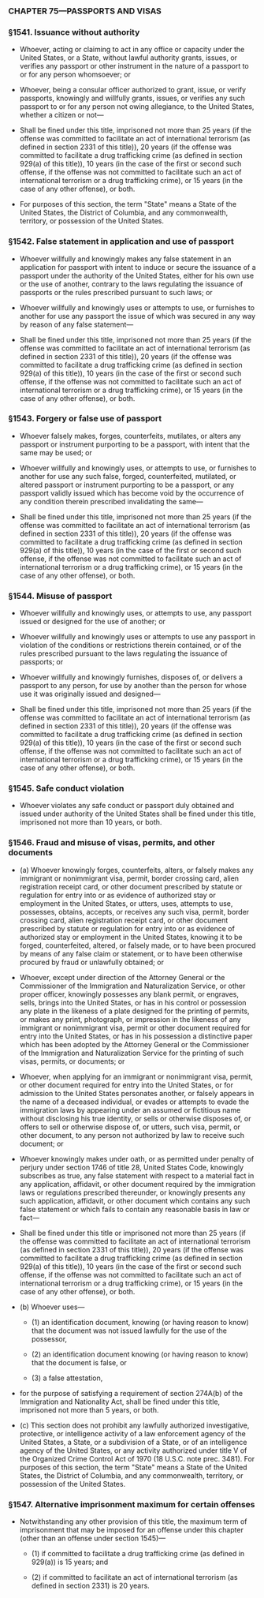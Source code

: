 ### **CHAPTER 75—PASSPORTS AND VISAS**

### §1541. Issuance without authority
* Whoever, acting or claiming to act in any office or capacity under the United States, or a State, without lawful authority grants, issues, or verifies any passport or other instrument in the nature of a passport to or for any person whomsoever; or

* Whoever, being a consular officer authorized to grant, issue, or verify passports, knowingly and willfully grants, issues, or verifies any such passport to or for any person not owing allegiance, to the United States, whether a citizen or not—

* Shall be fined under this title, imprisoned not more than 25 years (if the offense was committed to facilitate an act of international terrorism (as defined in section 2331 of this title)), 20 years (if the offense was committed to facilitate a drug trafficking crime (as defined in section 929(a) of this title)), 10 years (in the case of the first or second such offense, if the offense was not committed to facilitate such an act of international terrorism or a drug trafficking crime), or 15 years (in the case of any other offense), or both.

* For purposes of this section, the term "State" means a State of the United States, the District of Columbia, and any commonwealth, territory, or possession of the United States.

### §1542. False statement in application and use of passport
* Whoever willfully and knowingly makes any false statement in an application for passport with intent to induce or secure the issuance of a passport under the authority of the United States, either for his own use or the use of another, contrary to the laws regulating the issuance of passports or the rules prescribed pursuant to such laws; or

* Whoever willfully and knowingly uses or attempts to use, or furnishes to another for use any passport the issue of which was secured in any way by reason of any false statement—

* Shall be fined under this title, imprisoned not more than 25 years (if the offense was committed to facilitate an act of international terrorism (as defined in section 2331 of this title)), 20 years (if the offense was committed to facilitate a drug trafficking crime (as defined in section 929(a) of this title)), 10 years (in the case of the first or second such offense, if the offense was not committed to facilitate such an act of international terrorism or a drug trafficking crime), or 15 years (in the case of any other offense), or both.

### §1543. Forgery or false use of passport
* Whoever falsely makes, forges, counterfeits, mutilates, or alters any passport or instrument purporting to be a passport, with intent that the same may be used; or

* Whoever willfully and knowingly uses, or attempts to use, or furnishes to another for use any such false, forged, counterfeited, mutilated, or altered passport or instrument purporting to be a passport, or any passport validly issued which has become void by the occurrence of any condition therein prescribed invalidating the same—

* Shall be fined under this title, imprisoned not more than 25 years (if the offense was committed to facilitate an act of international terrorism (as defined in section 2331 of this title)), 20 years (if the offense was committed to facilitate a drug trafficking crime (as defined in section 929(a) of this title)), 10 years (in the case of the first or second such offense, if the offense was not committed to facilitate such an act of international terrorism or a drug trafficking crime), or 15 years (in the case of any other offense), or both.

### §1544. Misuse of passport
* Whoever willfully and knowingly uses, or attempts to use, any passport issued or designed for the use of another; or

* Whoever willfully and knowingly uses or attempts to use any passport in violation of the conditions or restrictions therein contained, or of the rules prescribed pursuant to the laws regulating the issuance of passports; or

* Whoever willfully and knowingly furnishes, disposes of, or delivers a passport to any person, for use by another than the person for whose use it was originally issued and designed—

* Shall be fined under this title, imprisoned not more than 25 years (if the offense was committed to facilitate an act of international terrorism (as defined in section 2331 of this title)), 20 years (if the offense was committed to facilitate a drug trafficking crime (as defined in section 929(a) of this title)), 10 years (in the case of the first or second such offense, if the offense was not committed to facilitate such an act of international terrorism or a drug trafficking crime), or 15 years (in the case of any other offense), or both.

### §1545. Safe conduct violation
* Whoever violates any safe conduct or passport duly obtained and issued under authority of the United States shall be fined under this title, imprisoned not more than 10 years, or both.

### §1546. Fraud and misuse of visas, permits, and other documents
* (a) Whoever knowingly forges, counterfeits, alters, or falsely makes any immigrant or nonimmigrant visa, permit, border crossing card, alien registration receipt card, or other document prescribed by statute or regulation for entry into or as evidence of authorized stay or employment in the United States, or utters, uses, attempts to use, possesses, obtains, accepts, or receives any such visa, permit, border crossing card, alien registration receipt card, or other document prescribed by statute or regulation for entry into or as evidence of authorized stay or employment in the United States, knowing it to be forged, counterfeited, altered, or falsely made, or to have been procured by means of any false claim or statement, or to have been otherwise procured by fraud or unlawfully obtained; or

* Whoever, except under direction of the Attorney General or the Commissioner of the Immigration and Naturalization Service, or other proper officer, knowingly possesses any blank permit, or engraves, sells, brings into the United States, or has in his control or possession any plate in the likeness of a plate designed for the printing of permits, or makes any print, photograph, or impression in the likeness of any immigrant or nonimmigrant visa, permit or other document required for entry into the United States, or has in his possession a distinctive paper which has been adopted by the Attorney General or the Commissioner of the Immigration and Naturalization Service for the printing of such visas, permits, or documents; or

* Whoever, when applying for an immigrant or nonimmigrant visa, permit, or other document required for entry into the United States, or for admission to the United States personates another, or falsely appears in the name of a deceased individual, or evades or attempts to evade the immigration laws by appearing under an assumed or fictitious name without disclosing his true identity, or sells or otherwise disposes of, or offers to sell or otherwise dispose of, or utters, such visa, permit, or other document, to any person not authorized by law to receive such document; or

* Whoever knowingly makes under oath, or as permitted under penalty of perjury under section 1746 of title 28, United States Code, knowingly subscribes as true, any false statement with respect to a material fact in any application, affidavit, or other document required by the immigration laws or regulations prescribed thereunder, or knowingly presents any such application, affidavit, or other document which contains any such false statement or which fails to contain any reasonable basis in law or fact—

* Shall be fined under this title or imprisoned not more than 25 years (if the offense was committed to facilitate an act of international terrorism (as defined in section 2331 of this title)), 20 years (if the offense was committed to facilitate a drug trafficking crime (as defined in section 929(a) of this title)), 10 years (in the case of the first or second such offense, if the offense was not committed to facilitate such an act of international terrorism or a drug trafficking crime), or 15 years (in the case of any other offense), or both.

* (b) Whoever uses—

  * (1) an identification document, knowing (or having reason to know) that the document was not issued lawfully for the use of the possessor,

  * (2) an identification document knowing (or having reason to know) that the document is false, or

  * (3) a false attestation,


* for the purpose of satisfying a requirement of section 274A(b) of the Immigration and Nationality Act, shall be fined under this title, imprisoned not more than 5 years, or both.

* (c) This section does not prohibit any lawfully authorized investigative, protective, or intelligence activity of a law enforcement agency of the United States, a State, or a subdivision of a State, or of an intelligence agency of the United States, or any activity authorized under title V of the Organized Crime Control Act of 1970 (18 U.S.C. note prec. 3481). For purposes of this section, the term "State" means a State of the United States, the District of Columbia, and any commonwealth, territory, or possession of the United States.

### §1547. Alternative imprisonment maximum for certain offenses
* Notwithstanding any other provision of this title, the maximum term of imprisonment that may be imposed for an offense under this chapter (other than an offense under section 1545)—

  * (1) if committed to facilitate a drug trafficking crime (as defined in 929(a)) is 15 years; and

  * (2) if committed to facilitate an act of international terrorism (as defined in section 2331) is 20 years.